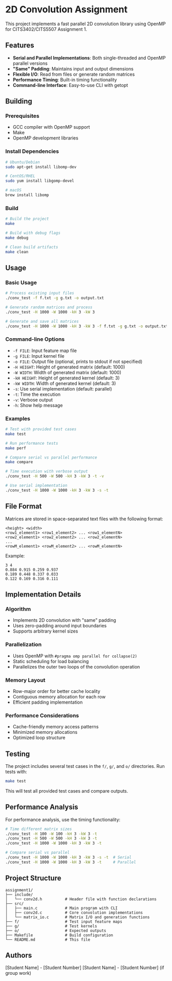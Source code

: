 # 2D Convolution Assignment

This project implements a fast parallel 2D convolution library using OpenMP for CITS3402/CITS5507 Assignment 1.

## Features

- **Serial and Parallel Implementations**: Both single-threaded and OpenMP parallel versions
- **"Same" Padding**: Maintains input and output dimensions
- **Flexible I/O**: Read from files or generate random matrices
- **Performance Timing**: Built-in timing functionality
- **Command-line Interface**: Easy-to-use CLI with getopt

## Building

### Prerequisites

- GCC compiler with OpenMP support
- Make
- OpenMP development libraries

### Install Dependencies

```bash
# Ubuntu/Debian
sudo apt-get install libomp-dev

# CentOS/RHEL
sudo yum install libgomp-devel

# macOS
brew install libomp
```

### Build

```bash
# Build the project
make

# Build with debug flags
make debug

# Clean build artifacts
make clean
```

## Usage

### Basic Usage

```bash
# Process existing input files
./conv_test -f f.txt -g g.txt -o output.txt

# Generate random matrices and process
./conv_test -H 1000 -W 1000 -kH 3 -kW 3

# Generate and save all matrices
./conv_test -H 1000 -W 1000 -kH 3 -kW 3 -f f.txt -g g.txt -o output.txt
```

### Command-line Options

- `-f FILE`: Input feature map file
- `-g FILE`: Input kernel file  
- `-o FILE`: Output file (optional, prints to stdout if not specified)
- `-H HEIGHT`: Height of generated matrix (default: 1000)
- `-W WIDTH`: Width of generated matrix (default: 1000)
- `-kH HEIGHT`: Height of generated kernel (default: 3)
- `-kW WIDTH`: Width of generated kernel (default: 3)
- `-s`: Use serial implementation (default: parallel)
- `-t`: Time the execution
- `-v`: Verbose output
- `-h`: Show help message

### Examples

```bash
# Test with provided test cases
make test

# Run performance tests
make perf

# Compare serial vs parallel performance
make compare

# Time execution with verbose output
./conv_test -H 500 -W 500 -kH 3 -kW 3 -t -v

# Use serial implementation
./conv_test -H 1000 -W 1000 -kH 3 -kW 3 -s -t
```

## File Format

Matrices are stored in space-separated text files with the following format:

```
<height> <width>
<row1_element1> <row1_element2> ... <row1_elementN>
<row2_element1> <row2_element2> ... <row2_elementN>
...
<rowM_element1> <rowM_element2> ... <rowM_elementN>
```

Example:
```
3 4
0.884 0.915 0.259 0.937
0.189 0.448 0.337 0.033
0.122 0.169 0.316 0.111
```

## Implementation Details

### Algorithm
- Implements 2D convolution with "same" padding
- Uses zero-padding around input boundaries
- Supports arbitrary kernel sizes

### Parallelization
- Uses OpenMP with `#pragma omp parallel for collapse(2)`
- Static scheduling for load balancing
- Parallelizes the outer two loops of the convolution operation

### Memory Layout
- Row-major order for better cache locality
- Contiguous memory allocation for each row
- Efficient padding implementation

### Performance Considerations
- Cache-friendly memory access patterns
- Minimized memory allocations
- Optimized loop structure

## Testing

The project includes several test cases in the `f/`, `g/`, and `o/` directories. Run tests with:

```bash
make test
```

This will test all provided test cases and compare outputs.

## Performance Analysis

For performance analysis, use the timing functionality:

```bash
# Time different matrix sizes
./conv_test -H 100 -W 100 -kH 3 -kW 3 -t
./conv_test -H 500 -W 500 -kH 3 -kW 3 -t
./conv_test -H 1000 -W 1000 -kH 3 -kW 3 -t

# Compare serial vs parallel
./conv_test -H 1000 -W 1000 -kH 3 -kW 3 -s -t  # Serial
./conv_test -H 1000 -W 1000 -kH 3 -kW 3 -t     # Parallel
```

## Project Structure

```
assignment1/
├── include/
│   └── conv2d.h          # Header file with function declarations
├── src/
│   ├── main.c            # Main program with CLI
│   ├── conv2d.c          # Core convolution implementations
│   └── matrix_io.c       # Matrix I/O and generation functions
├── f/                    # Test input feature maps
├── g/                    # Test kernels
├── o/                    # Expected outputs
├── Makefile              # Build configuration
└── README.md             # This file
```

## Authors

[Student Name] - [Student Number]
[Student Name] - [Student Number] (if group work)

